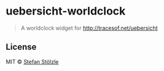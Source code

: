 # uebersicht-worldclock

> A worldclock widget for http://tracesof.net/uebersicht

## License

MIT © [Stefan Stölzle](https://github.com/stoe)

